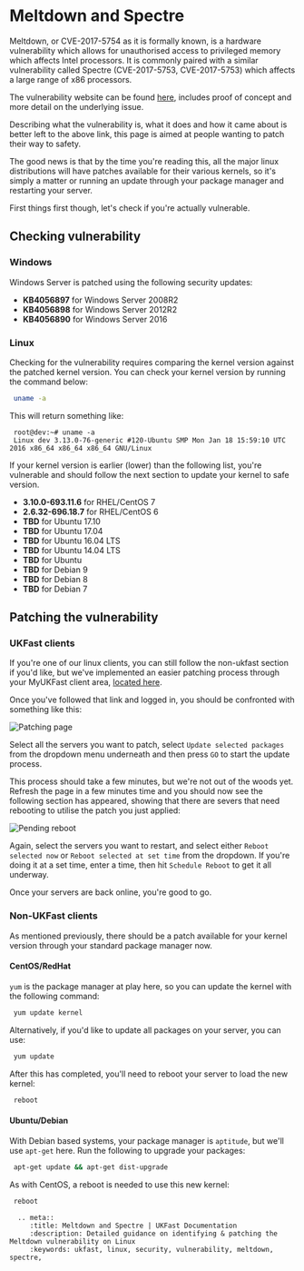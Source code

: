 # Meltdown and Spectre

Meltdown, or CVE-2017-5754 as it is formally known, is a hardware vulnerability which allows for unauthorised access to privileged memory which affects Intel processors. It is commonly paired with a similar vulnerability called Spectre (CVE-2017-5753, CVE-2017-5753) which affects a large range of x86 processors.

The vulnerability website can be found [here](https://meltdownattack.com/), includes proof of concept and more detail on the underlying issue.

Describing what the vulnerability is, what it does and how it came about is better left to the above link, this page is aimed at people wanting to patch their way to safety. 

The good news is that by the time you're reading this, all the major linux distributions will have patches available for their various kernels, so it's simply a matter or running an update through your package manager and restarting your server. 

First things first though, let's check if you're actually vulnerable.

## Checking vulnerability

### Windows

Windows Server is patched using the following security updates:

* **KB4056897** for Windows Server 2008R2
* **KB4056898** for Windows Server 2012R2
* **KB4056890** for Windows Server 2016

### Linux

Checking for the vulnerability requires comparing the kernel version against the patched kernel version. You can check your kernel version by running the command below:


```bash
 uname -a
```

This will return something like:

```console
 root@dev:~# uname -a
 Linux dev 3.13.0-76-generic #120-Ubuntu SMP Mon Jan 18 15:59:10 UTC 2016 x86_64 x86_64 x86_64 GNU/Linux
```

If your kernel version is earlier (lower) than the following list, you're vulnerable and should follow the next section to update your kernel to safe version.

* **3.10.0-693.11.6** for RHEL/CentOS 7
* **2.6.32-696.18.7** for RHEL/CentOS 6
* **TBD** for Ubuntu 17.10
* **TBD** for Ubuntu 17.04
* **TBD** for Ubuntu 16.04 LTS
* **TBD** for Ubuntu 14.04 LTS
* **TBD** for Ubuntu 
* **TBD** for Debian 9
* **TBD** for Debian 8
* **TBD** for Debian 7

## Patching the vulnerability

### UKFast clients

If you're one of our linux clients, you can still follow the non-ukfast section if you'd like, but we've implemented an easier patching process through your MyUKFast client area, [located here](https://my.ukfast.co.uk/server/package-update.php).

Once you've followed that link and logged in, you should be confronted with something like this:

![Patching page](files/dirtycow1.jpg)

Select all the servers you want to patch, select `Update selected packages` from the dropdown menu underneath and then press `GO` to start the update process.

This process should take a few minutes, but we're not out of the woods yet. Refresh the page in a few minutes time and you should now see the following section has appeared, showing that there are severs that need rebooting to utilise the patch you just applied:

![Pending reboot](files/dirtycow2.jpg)

Again, select the servers you want to restart, and select either `Reboot selected now` or `Reboot selected at set time` from the dropdown. If you're doing it at a set time, enter a time, then hit `Schedule Reboot` to get it all underway.

Once your servers are back online, you're good to go.


### Non-UKFast clients

As mentioned previously, there should be a patch available for your kernel version through your standard package manager now.

#### CentOS/RedHat

`yum` is the package manager at play here, so you can update the kernel with the following command:

```bash
 yum update kernel
```

Alternatively, if you'd like to update all packages on your server, you can use:

```bash
 yum update
```

After this has completed, you'll need to reboot your server to load the new kernel:

```bash
 reboot
```

#### Ubuntu/Debian

With Debian based systems, your package manager is `aptitude`, but we'll use `apt-get` here. Run the following to upgrade your packages:

```bash
 apt-get update && apt-get dist-upgrade
```

As with CentOS, a reboot is needed to use this new kernel:

```bash
 reboot
```

 ```eval_rst
   .. meta::
      :title: Meltdown and Spectre | UKFast Documentation
      :description: Detailed guidance on identifying & patching the Meltdown vulnerability on Linux
      :keywords: ukfast, linux, security, vulnerability, meltdown, spectre, 
